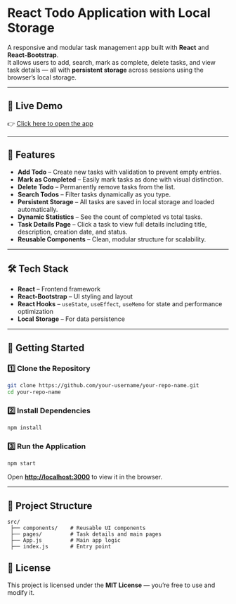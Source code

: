 # React Todo Application with Local Storage

A responsive and modular task management app built with **React** and **React-Bootstrap**.  
It allows users to add, search, mark as complete, delete tasks, and view task details — all with **persistent storage** across sessions using the browser’s local storage.

---

## 🔗 Live Demo
👉 [Click here to open the app](https://kirolos136.github.io/Task_App/)  

---

## 📌 Features
- **Add Todo** – Create new tasks with validation to prevent empty entries.  
- **Mark as Completed** – Easily mark tasks as done with visual distinction.  
- **Delete Todo** – Permanently remove tasks from the list.  
- **Search Todos** – Filter tasks dynamically as you type.  
- **Persistent Storage** – All tasks are saved in local storage and loaded automatically.  
- **Dynamic Statistics** – See the count of completed vs total tasks.  
- **Task Details Page** – Click a task to view full details including title, description, creation date, and status.  
- **Reusable Components** – Clean, modular structure for scalability.

---

## 🛠 Tech Stack
- **React** – Frontend framework  
- **React-Bootstrap** – UI styling and layout  
- **React Hooks** – `useState`, `useEffect`, `useMemo` for state and performance optimization  
- **Local Storage** – For data persistence

---

## 🚀 Getting Started

### 1️⃣ Clone the Repository
```bash
git clone https://github.com/your-username/your-repo-name.git
cd your-repo-name
```

### 2️⃣ Install Dependencies
```bash
npm install
```

### 3️⃣ Run the Application
```bash
npm start
```
Open **[http://localhost:3000](http://localhost:3000)** to view it in the browser.

---

## 📂 Project Structure
```
src/
 ├── components/    # Reusable UI components
 ├── pages/         # Task details and main pages
 ├── App.js         # Main app logic
 ├── index.js       # Entry point
```


## 📄 License
This project is licensed under the **MIT License** — you’re free to use and modify it.
